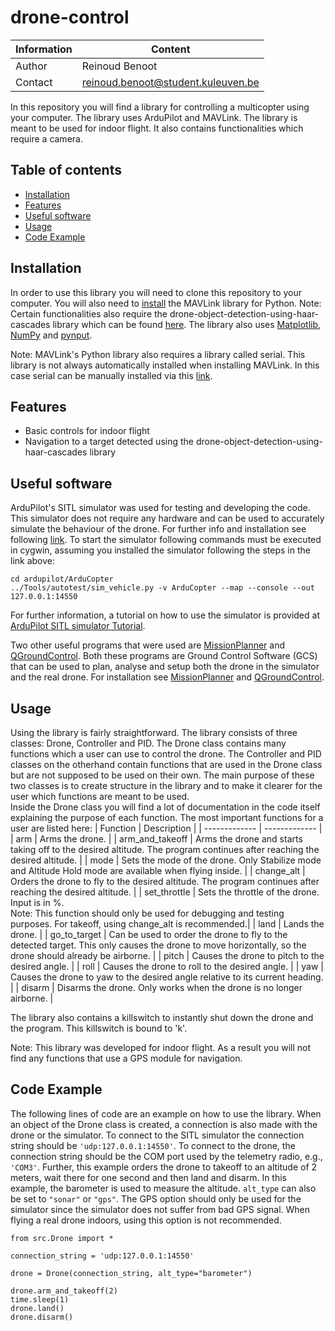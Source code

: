 # drone-control
| Information  | Content |
| ------------- | ------------- |
| Author  | Reinoud Benoot  |
| Contact  | reinoud.benoot@student.kuleuven.be  |

In this repository you will find a library for controlling a multicopter using your computer. The library uses ArduPilot and MAVLink. The library is meant to be used for indoor flight. It also contains functionalities which require a camera.

## Table of contents
- [Installation](#Installation)
- [Features](#Features)
- [Useful software](#Useful-software)
- [Usage](#Usage)
- [Code Example](#Code-Example)

## Installation
In order to use this library you will need to clone this repository to your computer. You will also need to [install](https://mavlink.io/en/getting_started/installation.html) the MAVLink library for Python. Note: Certain functionalities also require the drone-object-detection-using-haar-cascades library which can be found [here](https://github.com/thomassabbe/drone-object-detection-using-haar-cascades). The library also uses [Matplotlib](https://matplotlib.org/stable/users/installing.html), [NumPy](https://numpy.org/install/) and [pynput](https://pypi.org/project/pynput/).

Note: MAVLink's Python library also requires a library called serial. This library is not always automatically installed when installing MAVLink. In this case serial can be manually installed via this [link](https://pypi.org/project/serial/).

## Features
- Basic controls for indoor flight
- Navigation to a target detected using the drone-object-detection-using-haar-cascades library

## Useful software
ArduPilot's SITL simulator was used for testing and developing the code. This simulator does not require any hardware and can be used to accurately simulate the behaviour of the drone. For further info and installation see following [link](https://ardupilot.org/dev/docs/sitl-simulator-software-in-the-loop.html).  To start the simulator following commands must be executed in cygwin, assuming you installed the simulator following the steps in the link above:
```
cd ardupilot/ArduCopter
../Tools/autotest/sim_vehicle.py -v ArduCopter --map --console --out 127.0.0.1:14550
```
For further information, a tutorial on how to use the simulator is provided at [ArduPilot SITL simulator Tutorial](https://ardupilot.org/dev/docs/copter-sitl-mavproxy-tutorial.html).

Two other useful programs that were used are [MissionPlanner](https://ardupilot.org/planner/docs/mission-planner-overview.html) and [QGroundControl](http://qgroundcontrol.com/). Both these programs are Ground Control Software (GCS) that can be used to plan, analyse and setup both the drone in the simulator and the real drone. For installation see [MissionPlanner](https://ardupilot.org/planner/docs/mission-planner-installation.html) and [QGroundControl](https://docs.qgroundcontrol.com/master/en/getting_started/download_and_install.html).

## Usage
Using the library is fairly straightforward. The library consists of three classes: Drone, Controller and PID. The Drone class contains many functions which a user can use to control the drone. The Controller and PID classes on the otherhand contain functions that are used in the Drone class but are not supposed to be used on their own. The main purpose of these two classes is to create structure in the library and to make it clearer for the user which functions are meant to be used.\
Inside the Drone class you will find a lot of documentation in the code itself explaining the purpose of each function. The most important functions for a user are listed here:
| Function  | Description |
| ------------- | ------------- |
| arm  | Arms the drone.  |
| arm_and_takeoff  | Arms the drone and starts taking off to the desired altitude. The program continues after reaching the desired altitude.  |
| mode  | Sets the mode of the drone. Only Stabilize mode and Altitude Hold mode are available when flying inside.  |
| change_alt  | Orders the drone to fly to the desired altitude. The program continues after reaching the desired altitude.  |
| set_throttle  | Sets the throttle of the drone. Input is in %. <br /> Note: This function should only be used for debugging and testing purposes. For takeoff, using change_alt is recommended.|
| land  | Lands the drone.  |
| go_to_target  | Can be used to order the drone to fly to the detected target. This only causes the drone to move horizontally, so the drone should already be airborne.  |
| pitch  | Causes the drone to pitch to the desired angle.  |
| roll  | Causes the drone to roll to the desired angle.  |
| yaw  | Causes the drone to yaw to the desired angle relative to its current heading.  |
| disarm  | Disarms the drone. Only works when the drone is no longer airborne.  |

The library also contains a killswitch to instantly shut down the drone and the program. This killswitch is bound to 'k'.

Note: This library was developed for indoor flight. As a result you will not find any functions that use a GPS module for navigation.

## Code Example
The following lines of code are an example on how to use the library. When an object of the Drone class is created, a connection is also made with the drone or the simulator. To connect to the SITL simulator the connection string should be `'udp:127.0.0.1:14550'`. To connect to the drone, the connection string should be the COM port used by the telemetry radio, e.g., `'COM3'`. Further, this example orders the drone to takeoff to an altitude of 2 meters, wait there for one second and then land and disarm. In this example, the barometer is used to measure the altitude. `alt_type` can also be set to `"sonar"` or `"gps"`. The GPS option should only be used for the simulator since the simulator does not suffer from bad GPS signal. When flying a real drone indoors, using this option is not recommended. 
```
from src.Drone import *

connection_string = 'udp:127.0.0.1:14550'

drone = Drone(connection_string, alt_type="barometer")

drone.arm_and_takeoff(2)
time.sleep(1)
drone.land()
drone.disarm()
```
